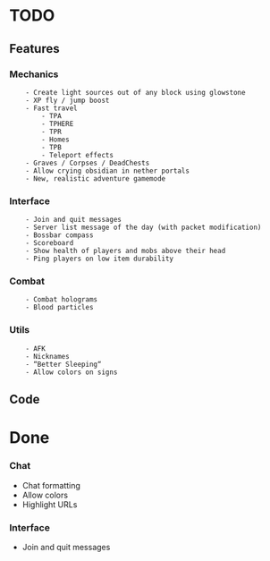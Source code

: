 # TODO
## Features
### Mechanics
        - Create light sources out of any block using glowstone
        - XP fly / jump boost
        - Fast travel
            - TPA
            - TPHERE
            - TPR
            - Homes
            - TPB
            - Teleport effects
        - Graves / Corpses / DeadChests
        - Allow crying obsidian in nether portals
        - New, realistic adventure gamemode

### Interface
        - Join and quit messages
        - Server list message of the day (with packet modification)
        - Bossbar compass
        - Scoreboard
        - Show health of players and mobs above their head
        - Ping players on low item durability

### Combat
        - Combat holograms
        - Blood particles

### Utils
        - AFK
        - Nicknames
        - “Better Sleeping“
        - Allow colors on signs

## Code


# Done
### Chat
- Chat formatting
- Allow colors
- Highlight URLs

### Interface
- Join and quit messages
